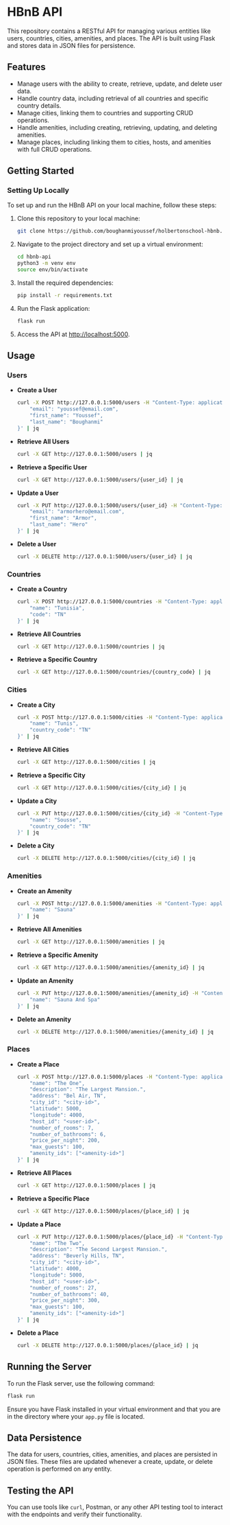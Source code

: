 # HBnB API

This repository contains a RESTful API for managing various entities like users, countries, cities, amenities, and places. The API is built using Flask and stores data in JSON files for persistence.

## Features

- Manage users with the ability to create, retrieve, update, and delete user data.
- Handle country data, including retrieval of all countries and specific country details.
- Manage cities, linking them to countries and supporting CRUD operations.
- Handle amenities, including creating, retrieving, updating, and deleting amenities.
- Manage places, including linking them to cities, hosts, and amenities with full CRUD operations.

## Getting Started

### Setting Up Locally

To set up and run the HBnB API on your local machine, follow these steps:

1. Clone this repository to your local machine:

    ```bash
    git clone https://github.com/boughanmiyoussef/holbertonschool-hbnb.git
    ```

2. Navigate to the project directory and set up a virtual environment:

    ```bash
    cd hbnb-api
    python3 -m venv env
    source env/bin/activate
    ```

3. Install the required dependencies:

    ```bash
    pip install -r requirements.txt
    ```

4. Run the Flask application:

    ```bash
    flask run
    ```

5. Access the API at [http://localhost:5000](http://localhost:5000).

## Usage

### Users

- **Create a User**

    ```bash
    curl -X POST http://127.0.0.1:5000/users -H "Content-Type: application/json" -d '{
        "email": "youssef@email.com",
        "first_name": "Youssef",
        "last_name": "Boughanmi"
    }' | jq
    ```

- **Retrieve All Users**

    ```bash
    curl -X GET http://127.0.0.1:5000/users | jq
    ```

- **Retrieve a Specific User**

    ```bash
    curl -X GET http://127.0.0.1:5000/users/{user_id} | jq
    ```

- **Update a User**

    ```bash
    curl -X PUT http://127.0.0.1:5000/users/{user_id} -H "Content-Type: application/json" -d '{
        "email": "armorhero@email.com",
        "first_name": "Armor",
        "last_name": "Hero"
    }' | jq
    ```

- **Delete a User**

    ```bash
    curl -X DELETE http://127.0.0.1:5000/users/{user_id} | jq
    ```

### Countries

- **Create a Country**

    ```bash
    curl -X POST http://127.0.0.1:5000/countries -H "Content-Type: application/json" -d '{
        "name": "Tunisia",
        "code": "TN"
    }' | jq
    ```

- **Retrieve All Countries**

    ```bash
    curl -X GET http://127.0.0.1:5000/countries | jq
    ```

- **Retrieve a Specific Country**

    ```bash
    curl -X GET http://127.0.0.1:5000/countries/{country_code} | jq
    ```

### Cities

- **Create a City**

    ```bash
    curl -X POST http://127.0.0.1:5000/cities -H "Content-Type: application/json" -d '{
        "name": "Tunis",
        "country_code": "TN"
    }' | jq
    ```

- **Retrieve All Cities**

    ```bash
    curl -X GET http://127.0.0.1:5000/cities | jq
    ```

- **Retrieve a Specific City**

    ```bash
    curl -X GET http://127.0.0.1:5000/cities/{city_id} | jq
    ```

- **Update a City**

    ```bash
    curl -X PUT http://127.0.0.1:5000/cities/{city_id} -H "Content-Type: application/json" -d '{
        "name": "Sousse",
        "country_code": "TN"
    }' | jq
    ```

- **Delete a City**

    ```bash
    curl -X DELETE http://127.0.0.1:5000/cities/{city_id} | jq
    ```

### Amenities

- **Create an Amenity**

    ```bash
    curl -X POST http://127.0.0.1:5000/amenities -H "Content-Type: application/json" -d '{
        "name": "Sauna"
    }' | jq
    ```

- **Retrieve All Amenities**

    ```bash
    curl -X GET http://127.0.0.1:5000/amenities | jq
    ```

- **Retrieve a Specific Amenity**

    ```bash
    curl -X GET http://127.0.0.1:5000/amenities/{amenity_id} | jq
    ```

- **Update an Amenity**

    ```bash
    curl -X PUT http://127.0.0.1:5000/amenities/{amenity_id} -H "Content-Type: application/json" -d '{
        "name": "Sauna And Spa"
    }' | jq
    ```

- **Delete an Amenity**

    ```bash
    curl -X DELETE http://127.0.0.1:5000/amenities/{amenity_id} | jq
    ```

### Places

- **Create a Place**

    ```bash
    curl -X POST http://127.0.0.1:5000/places -H "Content-Type: application/json" -d '{
        "name": "The One",
        "description": "The Largest Mansion.",
        "address": "Bel Air, TN",
        "city_id": "<city-id>",
        "latitude": 5000,
        "longitude": 4000,
        "host_id": "<user-id>",
        "number_of_rooms": 7,
        "number_of_bathrooms": 6,
        "price_per_night": 200,
        "max_guests": 100,
        "amenity_ids": ["<amenity-id>"]
    }' | jq
    ```

- **Retrieve All Places**

    ```bash
    curl -X GET http://127.0.0.1:5000/places | jq
    ```

- **Retrieve a Specific Place**

    ```bash
    curl -X GET http://127.0.0.1:5000/places/{place_id} | jq
    ```

- **Update a Place**

    ```bash
    curl -X PUT http://127.0.0.1:5000/places/{place_id} -H "Content-Type: application/json" -d '{
        "name": "The Two",
        "description": "The Second Largest Mansion.",
        "address": "Beverly Hills, TN",
        "city_id": "<city-id>",
        "latitude": 4000,
        "longitude": 5000,
        "host_id": "<user-id>",
        "number_of_rooms": 27,
        "number_of_bathrooms": 40,
        "price_per_night": 300,
        "max_guests": 100,
        "amenity_ids": ["<amenity-id>"]
    }' | jq
    ```

- **Delete a Place**

    ```bash
    curl -X DELETE http://127.0.0.1:5000/places/{place_id} | jq
    ```

## Running the Server

To run the Flask server, use the following command:
```bash
flask run
```

Ensure you have Flask installed in your virtual environment and that you are in the directory where your `app.py` file is located.

## Data Persistence

The data for users, countries, cities, amenities, and places are persisted in JSON files. These files are updated whenever a create, update, or delete operation is performed on any entity.

## Testing the API

You can use tools like `curl`, Postman, or any other API testing tool to interact with the endpoints and verify their functionality.
